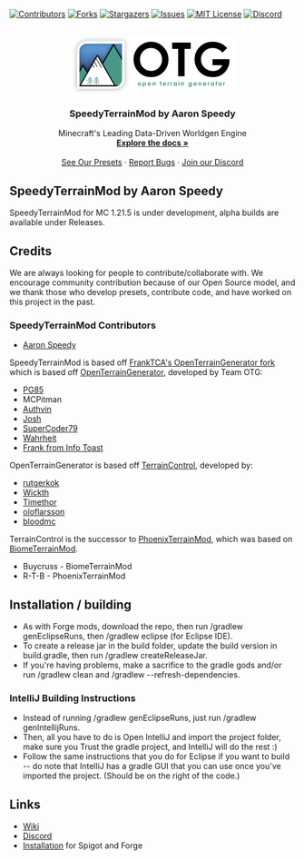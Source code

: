 [![Contributors][contributors-shield]][contributors-url]
[![Forks][forks-shield]][forks-url]
[![Stargazers][stars-shield]][stars-url]
[![Issues][issues-shield]][issues-url]
[![MIT License][license-shield]][license-url]
[![Discord][discord-shield]][discord-url]

<br />
<div align="center">
  <a href="https://github.com/Aaron-Speedy/SpeedyTerrainMod">
    <img src="logo.png" alt="Logo" width="291" height="100">
  </a>

<h3 align="center">SpeedyTerrainMod by Aaron Speedy</h3>

  <p align="center">
    Minecraft's Leading Data-Driven Worldgen Engine
    <br />
    <a href="https://openterraingen.fandom.com"><strong>Explore the docs »</strong></a>
    <br />
    <br />
    <a href="https://www.openterraingenerator.org/presets.html">See Our Presets</a>
    ·
    <a href="https://github.com/othneildrew/Best-README-Template/issues">Report Bugs</a>
    ·
    <a href="https://discord.gg/YY2NECCBYN">Join our Discord</a>
  </p>
</div>

## SpeedyTerrainMod by Aaron Speedy

SpeedyTerrainMod for MC 1.21.5 is under development, alpha builds are available under Releases.

## Credits

We are always looking for people to contribute/collaborate with. We encourage community contribution because of our Open Source model, and we thank those who develop presets, contribute code, and have worked on this project in the past.

### SpeedyTerrainMod Contributors
* <a href="https://github.com/Aaron-Speedy">Aaron Speedy</a>

SpeedyTerrainMod is based off <a href="https://github.com/FrankTCA/OpenTopG">FrankTCA's OpenTerrainGenerator fork</a> which is based off <a href="https://github.com/PG85/OpenTerrainGenerator">OpenTerrainGenerator</a>, developed by Team OTG:

* <a href="https://github.com/PG85">PG85</a>
* MCPitman
* <a href="https://github.com/authvin">Authvin</a>
* <a href="https://github.com/Coll1234567">Josh</a>
* <a href="https://github.com/SuperCoder7979">SuperCoder79</a>
* <a href="https://github.com/SXRWahrheit">Wahrheit</a>
* <a href="https://infotoast.org">Frank from Info Toast</a>

OpenTerrainGenerator is based off <a href="https://github.com/mctcp/TerrainControl">TerrainControl</a>, developed by:

* <a href="https://github.com/rutgerkok">rutgerkok</a>
* <a href="https://github.com/Wickth">Wickth</a>
* <a href="https://github.com/Timethor">Timethor</a>
* <a href="https://github.com/oloflarsson">oloflarsson</a>
* <a href="https://github.com/bloodmc">bloodmc</a>

TerrainControl is the successor
to <a href="http://www.minecraftforum.net/topic/313991-phoenixterrainmod/">PhoenixTerrainMod</a>, which was based
on <a href="http://www.minecraftforum.net/topic/71565-biomemod/">BiomeTerrainMod</a>.

* Buycruss - BiomeTerrainMod
* R-T-B - PhoenixTerrainMod

## Installation / building

- As with Forge mods, download the repo, then run /gradlew genEclipseRuns, then /gradlew eclipse (for Eclipse IDE).
- To create a release jar in the build folder, update the build version in build.gradle, then run /gradlew
  createReleaseJar.
- If you're having problems, make a sacrifice to the gradle gods and/or run /gradlew clean and /gradlew
  --refresh-dependencies.

### IntelliJ Building Instructions

- Instead of running /gradlew genEclipseRuns, just run /gradlew genIntellijRuns.
- Then, all you have to do is Open IntelliJ and import the project folder, make sure you Trust the gradle project, and
  IntelliJ will do the rest :)
- Follow the same instructions that you do for Eclipse if you want to build -- do note that IntelliJ has a gradle GUI
  that you can use once you've imported the project. (Should be on the right of the code.)

## Links

* [Wiki](http://openterraingen.wikia.com/wiki/Open_Terrain_Generator_Wiki)
* [Discord](https://discord.com/invite/UXzdVTH)
* [Installation](https://openterraingen.fandom.com/wiki/Installing_OTG) for Spigot and Forge

[contributors-shield]: https://img.shields.io/github/contributors/Aaron-Speedy/SpeedyTerrainMod.svg?style=for-the-badge

[contributors-url]: https://github.com/Aaron-Speedy/SpeedyTerrainMod/graphs/contributors

[forks-shield]: https://img.shields.io/github/forks/Aaron-Speedy/SpeedyTerrainMod.svg?style=for-the-badge

[forks-url]: https://github.com/Aaron-Speedy/SpeedyTerrainMod/network/members

[stars-shield]: https://img.shields.io/github/stars/Aaron-Speedy/SpeedyTerrainMod.svg?style=for-the-badge

[stars-url]: https://github.com/Aaron-Speedy/SpeedyTerrainMod/stargazers

[issues-shield]: https://img.shields.io/github/issues/Aaron-Speedy/SpeedyTerrainMod.svg?style=for-the-badge

[issues-url]: https://github.com/Aaron-Speedy/SpeedyTerrainMod/issues

[license-shield]: https://img.shields.io/github/license/Aaron-Speedy/SpeedyTerrainMod.svg?style=for-the-badge

[license-url]: https://github.com/Aaron-Speedy/SpeedyTerrainMod/blob/master/LICENSE.txt

[linkedin-shield]: https://img.shields.io/badge/-LinkedIn-black.svg?style=for-the-badge&logo=linkedin&colorB=555

[linkedin-url]: https://linkedin.com/in/linkedin_username

[discord-shield]: https://img.shields.io/discord/307111022257373185?style=for-the-badge

[discord-url]: https://discord.gg/YY2NECCBYN

[product-screenshot]: images/screenshot.png
